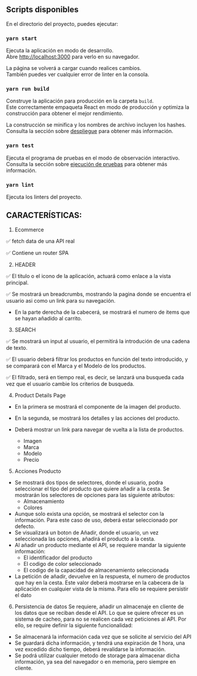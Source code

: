 ## Scripts disponibles

En el directorio del proyecto, puedes ejecutar:

### `yarn start`

Ejecuta la aplicación en modo de desarrollo.\
Abre [http://localhost:3000](http://localhost:3000) para verlo en su navegador.

La página se volverá a cargar cuando realices cambios.\
También puedes ver cualquier error de linter en la consola.

### `yarn run build`

Construye la aplicación para producción en la carpeta `build`.\
Este correctamente empaqueta React en modo de producción y optimiza la construcción para obtener el mejor rendimiento.

La construcción se minifica y los nombres de archivo incluyen los hashes.\
Consulta la sección sobre [despliegue](https://facebook.github.io/create-react-app/docs/deployment) para obtener más información.

### `yarn test`

Ejecuta el programa de pruebas en el modo de observación interactivo.\
Consulta la sección sobre [ejecución de pruebas](https://facebook.github.io/create-react-app/docs/running-tests) para obtener más información.

### `yarn lint`

Ejecuta los linters del proyecto.

## CARACTERÍSTICAS:

1. Ecommerce

✅ fetch data de una API real

✅ Contiene un router  SPA

2. HEADER

✅ El titulo o el icono de la aplicación, actuará como enlace a la vista principal.

✅ Se mostrará un breadcrumbs, mostrando la pagina donde se encuentra el usuario asi como un link para su navegación. 

- En la parte derecha de la cabecerá, se mostrará el numero de items que se hayan añadido al carrito. 


3. SEARCH

✅ Se mostrará un input al usuario, el permitirá la introdución de una cadena de texto.

✅ El usuario deberá filtrar los productos en función del texto introducido, y se comparará con el Marca y el Modelo de los productos.

✅ El filtrado, será en tiempo real, es decir, se lanzará una busqueda cada vez que el usuario cambie los criterios de busqueda.

4. Product Details Page

- En la primera se mostrará el componente de la imagen del producto.

- En la segunda, se mostrará los detalles y las acciones del producto.

- Deberá mostrar un link para navegar de vuelta a la lista de productos.
    - Imagen 
    - Marca 
    - Modelo 
    - Precio 

5. Acciones Producto
- Se mostrará dos tipos de selectores, donde el usuario, podra seleccionar el tipo del producto que quiere añadir a la cesta. Se mostrarán los selectores de opciones para las siguiente atributos: 
    - Almacenamiento  
    - Colores
- Aunque solo exista una opción, se mostrará el selector con la información. Para este caso de uso, deberá estar seleccionado por defecto.
- Se visualizará un boton de Añadir, donde el usuario, un vez seleccionada las opciones, añadirá el producto a la cesta.
- Al añadir un producto mediante el API, se requiere mandar la siguiente información:
    - El identificador del producto
    - El codigo de color seleccionado
    - El codigo de la capacidad de almacenamiento seleccionada
- La petición de añadir, devuelve en la respuesta, el numero de productos que hay en la cesta. Este valor deberá mostrarse en la cabecera de la aplicación en cualquier vista de la misma. Para ello se requiere persistir el dato

6. Persistencia de datos 
Se requiere, añadir un almacenaje en cliente de los datos que se reciban desde el API. Lo que se quiere ofrecer es un sistema de cacheo, para no se realicen cada vez peticiones al API. Por ello, se require definir la siguiente funcionalidad:
- Se almacenará la información cada vez que se solicite al servicio del API 
- Se guardará dicha información, y tendrá una expiración de 1 hora, una vez excedido dicho tiempo, deberá revalidarse la información.
- Se podrá utilizar cualquier metodo de storage para almacenar dicha información, ya sea del navegador o en memoria, pero siempre en cliente. 